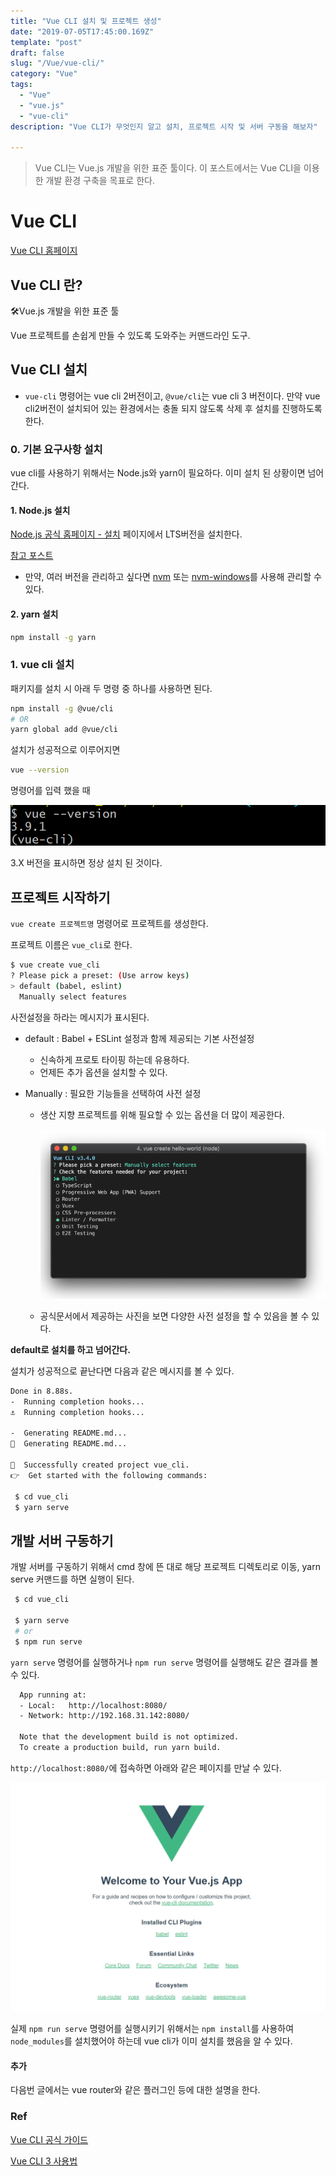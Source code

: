 ```yaml
---
title: "Vue CLI 설치 및 프로젝트 생성"
date: "2019-07-05T17:45:00.169Z"
template: "post"
draft: false
slug: "/Vue/vue-cli/"
category: "Vue"
tags:
  - "Vue"
  - "vue.js"
  - "vue-cli"
description: "Vue CLI가 무엇인지 알고 설치, 프로젝트 시작 및 서버 구동을 해보자"

---
```


> Vue CLI는 Vue.js 개발을 위한 표준 툴이다. 이 포스트에서는 Vue CLI을 이용한 개발 환경 구축을 목표로 한다.



# Vue CLI

[Vue CLI 홈페이지](<https://cli.vuejs.org/>)



## Vue CLI 란? 

🛠️Vue.js 개발을 위한 표준 툴

Vue 프로젝트를 손쉽게 만들 수 있도록 도와주는 커맨드라인 도구. 





## Vue CLI 설치

- `vue-cli` 명령어는 vue cli 2버전이고, `@vue/cli`는 vue cli 3 버전이다. 만약 vue cli2버전이 설치되어 있는 환경에서는 충돌 되지 않도록 삭제 후 설치를 진행하도록 한다.



### 0. 기본 요구사항 설치

vue cli를 사용하기 위해서는 Node.js와 yarn이 필요하다. 이미 설치 된 상황이면 넘어간다.



#### 1. Node.js 설치

[Node.js 공식 홈페이지 - 설치](<https://nodejs.org/ko/>) 페이지에서 LTS버전을 설치한다.

[참고 포스트](<https://sweetlog.netlify.com/blog/gatsby-blog/#1-node-js>)

- 만약, 여러 버전을 관리하고 싶다면 [nvm](<https://github.com/nvm-sh/nvm>) 또는 [nvm-windows](<https://github.com/coreybutler/nvm-windows>)를 사용해 관리할 수 있다.



#### 2. yarn 설치

```bash
npm install -g yarn
```





### 1. vue cli 설치

패키지를 설치 시 아래 두 명령 중 하나를 사용하면 된다. 

```bash
npm install -g @vue/cli
# OR
yarn global add @vue/cli
```



설치가 성공적으로 이루어지면 

```bash
vue --version
```

명령어를 입력 했을 때

![1562314263589](img/1562314263589.png)

3.X 버전을 표시하면 정상 설치 된 것이다.







## 프로젝트 시작하기

`vue create 프로젝트명` 명령어로 프로젝트를 생성한다.

프로젝트 이름은 `vue_cli`로 한다.

```bash
$ vue create vue_cli
? Please pick a preset: (Use arrow keys)
> default (babel, eslint)
  Manually select features

```

사전설정을 하라는 메시지가 표시된다.

- default : Babel + ESLint 설정과 함께 제공되는 기본 사전설정

  - 신속하게 프로토 타이핑 하는데 유용하다.
  - 언제든 추가 옵션을 설치할 수 있다.

- Manually : 필요한 기능들을 선택하여 사전 설정

  - 생산 지향 프로젝트를 위해 필요할 수 있는 옵션을 더 많이 제공한다.

    ![1562315458487](img/1562315458487.png)

  - 공식문서에서 제공하는 사진을 보면 다양한 사전 설정을 할 수 있음을 볼 수 있다.



**default로 설치를 하고 넘어간다.**

설치가 성공적으로 끝난다면 다음과 같은 메시지를 볼 수 있다.

```bash
Done in 8.88s.
-  Running completion hooks...
⚓  Running completion hooks...

-  Generating README.md...
📄  Generating README.md...

🎉  Successfully created project vue_cli.
👉  Get started with the following commands:

 $ cd vue_cli
 $ yarn serve
```





## 개발 서버 구동하기

개발 서버를 구동하기 위해서 cmd 창에 뜬 대로 해당 프로젝트 디렉토리로 이동, yarn serve 커맨드를 하면 실행이 된다.

```bash
 $ cd vue_cli
 
 $ yarn serve
 # or
 $ npm run serve
```

`yarn serve` 명령어를 실행하거나 `npm run serve` 명령어를 실행해도 같은 결과를 볼 수 있다.

```bash
  App running at:
  - Local:   http://localhost:8080/
  - Network: http://192.168.31.142:8080/

  Note that the development build is not optimized.
  To create a production build, run yarn build.

```

`http://localhost:8080/`에 접속하면 아래와 같은 페이지를 만날 수 있다.

![1562315800757](img/1562315800757.png)

실제 `npm run serve` 명령어를 실행시키기 위해서는 `npm install`를 사용하여 `node_modules`를 설치했어야 하는데 vue cli가 이미 설치를 했음을 알 수 있다.













#### 추가

다음번 글에서는 vue router와 같은 플러그인 등에 대한 설명을 한다.



### Ref

[Vue CLI 공식 가이드](<https://cli.vuejs.org/>)

[Vue CLI 3 사용법](<https://www.daleseo.com/vue-cli3/>)